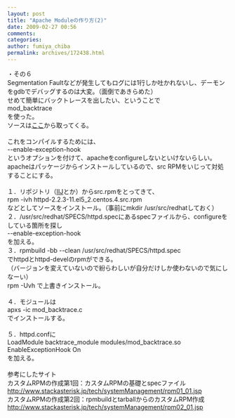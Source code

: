 ```yaml
---
layout: post
title: "Apache Moduleの作り方(2)"
date: 2009-02-27 00:56
comments: 
categories: 
author: fumiya_chiba
permalink: archives/172438.html
---
```


・その６<br>
Segmentation Faultなどが発生してもログには1行しか吐かれないし、デーモンをgdbでデバッグするのは大変。（面倒であきらめた）<br>
せめて簡単にバックトレースを出したい、ということで<br>
mod_backtrace<br>
を使った。<br>
ソースは<a href="http://people.apache.org/~trawick/mod_backtrace.c" target="_blank" title="ここ">ここ</a>から取ってくる。<br>
<br>
これをコンパイルするためには、<br>
--enable-exception-hook<br>
というオプションを付けて、apacheをconfigureしないといけないらしい。<br>
apacheはパッケージからインストールしているので、src RPMをいじって対処することにする。<br>
<br>
１．リポジトリ（<a href="http://ftp.iij.ad.jp/pub/linux/centos/5.2/updates/SRPMS/" target="_blank" title="IIJ">IIJ</a>とか）からsrc.rpmをとってきて、<br>
rpm -ivh httpd-2.2.3-11.el5_2.centos.4.src.rpm<br>
などとしてソースをインストール。（事前にmkdir /usr/src/redhatしておく）<br>
２．/usr/src/redhat/SPECS/httpd.specにあるspecファイルから、configureをしている箇所を探し<br>
--enable-exception-hook<br>
を加える。<br>
３．rpmbuild -bb --clean /usr/src/redhat/SPECS/httpd.spec<br>
でhttpdとhttpd-develのrpmができる。<br>
（バージョンを変えていないので紛らわしいが自分だけしか使わないので気にしなーい）<br>
rpm -Uvh で上書きインストール。<br>
<br>
４．モジュールは<br>
apxs -ic mod_backtrace.c<br>
でインストールする。<br>
<br>
５．httpd.confに<br>
LoadModule backtrace_module modules/mod_backtrace.so<br>
EnableExceptionHook On<br>
を加える。<br>
<br>
参考にしたサイト<br>
カスタムRPMの作成第1回：カスタムRPMの基礎とspecファイル<br>
http://www.stackasterisk.jp/tech/systemManagement/rpm01_01.jsp<br>
カスタムRPMの作成第2回：rpmbuildとtarballからのカスタムRPM作成<br>
http://www.stackasterisk.jp/tech/systemManagement/rpm02_01.jsp<br>


